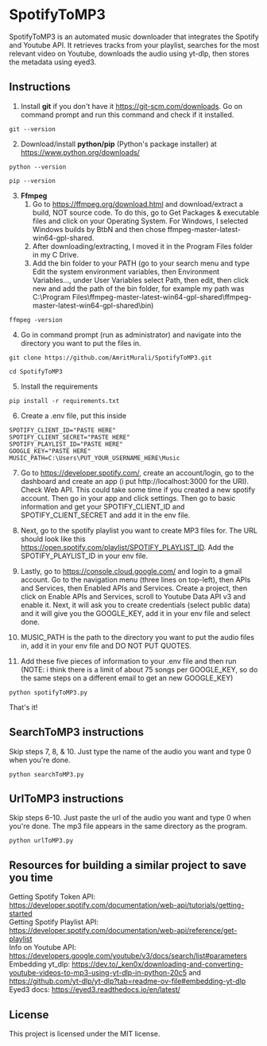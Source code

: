 # SpotifyToMP3
SpotifyToMP3 is an automated music downloader that integrates the Spotify and Youtube API. It retrieves tracks from your playlist, searches for the most relevant video on Youtube, downloads the audio using yt-dlp, then stores the metadata using eyed3.
## Instructions
1. Install **git** if you don't have it https://git-scm.com/downloads. Go on command prompt and run this command and check if it installed.
```
git --version
```
2. Download/install **python/pip** (Python's package installer) at https://www.python.org/downloads/
```
python --version
```
```
pip --version
```
3. **Ffmpeg**
    1. Go to https://ffmpeg.org/download.html and download/extract a build, NOT source code. To do this, go to Get Packages & executable files and click on your Operating System. For Windows, I selected Windows builds by BtbN and then chose ffmpeg-master-latest-win64-gpl-shared.
    2. After downloading/extracting, I moved it in the Program Files folder in my C Drive.
    3. Add the bin folder to your PATH (go to your search menu and type Edit the system environment variables, then Environment Variables..., under User Variables select Path, then edit, then click new and add the path of the bin folder, for example my path was C:\Program Files\ffmpeg-master-latest-win64-gpl-shared\ffmpeg-master-latest-win64-gpl-shared\bin)
```
ffmpeg -version
```
4. Go in command prompt (run as administrator) and navigate into the directory you want to put the files in.
```
git clone https://github.com/AmritMurali/SpotifyToMP3.git
```
```
cd SpotifyToMP3
```
5. Install the requirements
```
pip install -r requirements.txt
```
6. Create a .env file, put this inside
```
SPOTIFY_CLIENT_ID="PASTE HERE"
SPOTIFY_CLIENT_SECRET="PASTE HERE"
SPOTIFY_PLAYLIST_ID="PASTE HERE"
GOOGLE_KEY="PASTE HERE"
MUSIC_PATH=C:\Users\PUT_YOUR_USERNAME_HERE\Music
```
7. Go to https://developer.spotify.com/, create an account/login, go to the dashboard and create an app (i put http://localhost:3000 for the URI). Check Web API. This could take some time if you created a new spotify account. Then go in your app and click settings. Then go to basic information and get your SPOTIFY_CLIENT_ID and SPOTIFY_CLIENT_SECRET and add it in the env file.

8. Next, go to the spotify playlist you want to create MP3 files for. The URL should look like this https://open.spotify.com/playlist/SPOTIFY_PLAYLIST_ID. Add the SPOTIFY_PLAYLIST_ID in your env file.

9. Lastly, go to https://console.cloud.google.com/ and login to a gmail account. Go to the navigation menu (three lines on top-left), then APIs and Services, then Enabled APIs and Services. Create a project, then click on Enable APIs and Services, scroll to Youtube Data API v3 and enable it. Next, it will ask you to create credentials (select public data) and it will give you the GOOGLE_KEY, add it in your env file and select done.

10. MUSIC_PATH is the path to the directory you want to put the audio files in, add it in your env file and DO NOT PUT QUOTES.

11. Add these five pieces of information to your .env file and then run (NOTE: i think there is a limit of about 75 songs per GOOGLE_KEY, so do the same steps on a different email to get an new GOOGLE_KEY)
```
python spotifyToMP3.py
```
That's it!
## SearchToMP3 instructions
Skip steps 7, 8, & 10. Just type the name of the audio you want and type 0 when you're done.
```
python searchToMP3.py
```
## UrlToMP3 instructions
Skip steps 6-10. Just paste the url of the audio you want and type 0 when you're done. The mp3 file appears in the same directory as the program.
```
python urlToMP3.py
```
## Resources for building a similar project to save you time
Getting Spotify Token API: https://developer.spotify.com/documentation/web-api/tutorials/getting-started  
Getting Spotify Playlist API: https://developer.spotify.com/documentation/web-api/reference/get-playlist  
Info on Youtube API: https://developers.google.com/youtube/v3/docs/search/list#parameters  
Embedding yt_dlp: https://dev.to/_ken0x/downloading-and-converting-youtube-videos-to-mp3-using-yt-dlp-in-python-20c5 and https://github.com/yt-dlp/yt-dlp?tab=readme-ov-file#embedding-yt-dlp  
Eyed3 docs: https://eyed3.readthedocs.io/en/latest/
## License
This project is licensed under the MIT license.

